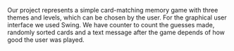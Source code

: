 Our project represents a simple card-matching memory game with three themes and levels, which can be chosen by the user. For the graphical user interface we used Swing. We have counter to count the guesses made, randomly sorted cards and a text message after the game depends of how good the user was played.
